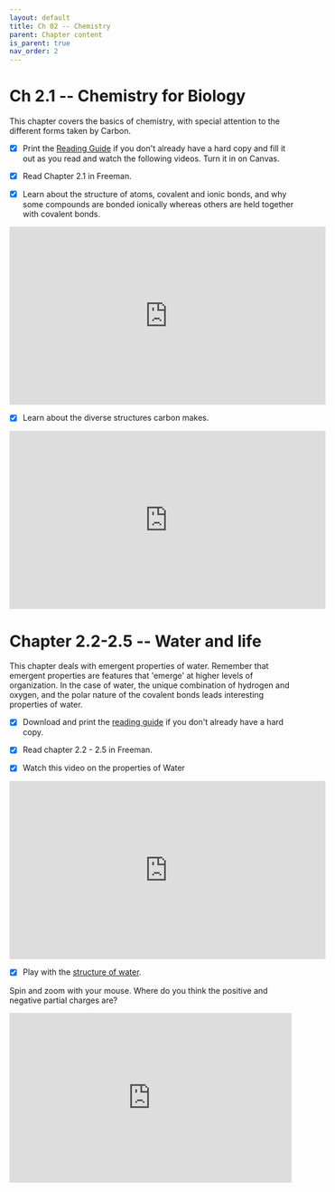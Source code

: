 ```yaml
---
layout: default
title: Ch 02 -- Chemistry
parent: Chapter content
is_parent: true
nav_order: 2
---
```


# Ch 2.1 -- Chemistry for Biology

This chapter covers the basics of chemistry, with special attention to the different forms taken by Carbon.
  - [x] Print the [Reading Guide](ch02.1_rg.html) if you don't already have a hard copy and fill it out as you read and watch the following videos. Turn it in on Canvas.

  - [x] Read Chapter 2.1 in Freeman.

  - [x] Learn about the structure of atoms, covalent and ionic bonds, and why some compounds are bonded ionically whereas others are held together with covalent bonds.
 <iframe width="560" height="315" src="https://www.youtube.com/embed/4diMguCpZsA" frameborder="0" allow="accelerometer; autoplay; clipboard-write; encrypted-media; gyroscope; picture-in-picture" allowfullscreen></iframe>

  - [x] Learn about the diverse structures carbon makes.
<iframe width="560" height="315" src="https://www.youtube.com/embed/AgTJEDrqL9Q" frameborder="0" allow="accelerometer; autoplay; clipboard-write; encrypted-media; gyroscope; picture-in-picture" allowfullscreen></iframe>

# Chapter 2.2-2.5 -- Water and life

This chapter deals with emergent properties of water. Remember that emergent properties are features that 'emerge' at higher levels of organization. In the case of water, the unique combination of hydrogen and oxygen, and the polar nature of the covalent bonds leads interesting properties of water.

  - [x] Download and print the [reading guide](ch02.2_rg.html) if you don't already have a hard copy.

  - [x] Read chapter 2.2 - 2.5 in Freeman.

  - [x] Watch this video on the properties of Water
<iframe width="560" height="315" src="https://www.youtube.com/embed/qW9GY7jfnU8" frameborder="0" allow="accelerometer; autoplay; clipboard-write; encrypted-media; gyroscope; picture-in-picture" allowfullscreen></iframe>

  - [x] Play with the [structure of water](https://embed.molview.org/v1/?mode=vdw&cid=962).

  Spin and zoom with your mouse. Where do you think the positive and negative partial charges are?
  <iframe style="width: 500px; height: 300px;" frameborder="0" src="https://embed.molview.org/v1/?mode=vdw&cid=962"></iframe>
